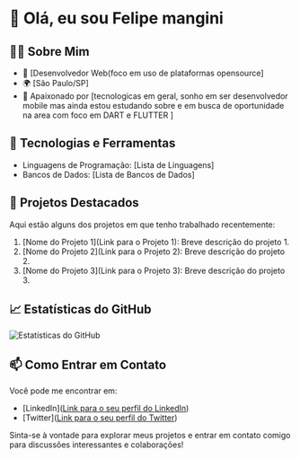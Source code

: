 # 👋 Olá, eu sou Felipe mangini

## 👨‍💻 Sobre Mim

- 💼 [Desenvolvedor Web(foco em uso de plataformas opensource]
- 🌍 [São Paulo/SP]
- 🌱 Apaixonado por [tecnologicas em geral, sonho em ser desenvolvedor mobile mas ainda estou estudando sobre e em busca de oportunidade na area com foco em DART e FLUTTER ]

## 🔧 Tecnologias e Ferramentas

- Linguagens de Programação: [Lista de Linguagens]
- Bancos de Dados: [Lista de Bancos de Dados]

## 🚀 Projetos Destacados

Aqui estão alguns dos projetos em que tenho trabalhado recentemente:

1. [Nome do Projeto 1](Link para o Projeto 1): Breve descrição do projeto 1.
2. [Nome do Projeto 2](Link para o Projeto 2): Breve descrição do projeto 2.
3. [Nome do Projeto 3](Link para o Projeto 3): Breve descrição do projeto 3.

## 📈 Estatísticas do GitHub

![Estatísticas do GitHub](https://github-readme-stats.vercel.app/api?username=fmspdeveloper&show_icons=true&theme=merko)

## 📫 Como Entrar em Contato

Você pode me encontrar em:

- [LinkedIn]([Link para o seu perfil do LinkedIn](https://www.linkedin.com/in/felipe-mangini-78a29b181/))
- [Twitter]([Link para o seu perfil do Twitter](https://twitter.com/Fmanginiz))


Sinta-se à vontade para explorar meus projetos e entrar em contato comigo para discussões interessantes e colaborações!
